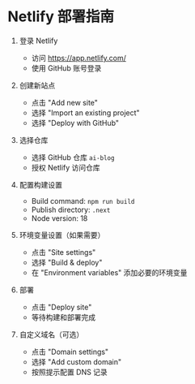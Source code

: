 # Netlify 部署指南

1. 登录 Netlify
   - 访问 https://app.netlify.com/
   - 使用 GitHub 账号登录

2. 创建新站点
   - 点击 "Add new site"
   - 选择 "Import an existing project"
   - 选择 "Deploy with GitHub"

3. 选择仓库
   - 选择 GitHub 仓库 `ai-blog`
   - 授权 Netlify 访问仓库

4. 配置构建设置
   - Build command: `npm run build`
   - Publish directory: `.next`
   - Node version: 18

5. 环境变量设置（如果需要）
   - 点击 "Site settings"
   - 选择 "Build & deploy"
   - 在 "Environment variables" 添加必要的环境变量

6. 部署
   - 点击 "Deploy site"
   - 等待构建和部署完成

7. 自定义域名（可选）
   - 点击 "Domain settings"
   - 选择 "Add custom domain"
   - 按照提示配置 DNS 记录 